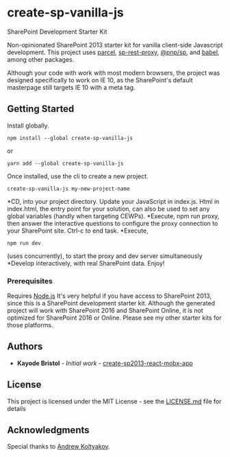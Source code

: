 # create-sp-vanilla-js
SharePoint Development Starter Kit

Non-opinionated SharePoint 2013 starter kit for vanilla client-side Javascript development. 
This project uses [parcel](https://github.com/parcel-bundler/parcel), [sp-rest-proxy](https://github.com/koltyakov/sp-rest-proxy), [@pnp/sp](https://pnp.github.io/pnpjs/sp/), and [babel](https://github.com/babel/babel), among other packages. 

Although your code with work with most modern browsers, the project was designed specifically to work on IE 10, as the SharePoint's default masterpage still targets IE 10 with a meta tag.  

## Getting Started

Install globally. 
````
npm install --global create-sp-vanilla-js
````
or 
````
yarn add --global create-sp-vanilla-js
````

Once installed, use the cli to create a new project. 
````
create-sp-vanilla-js my-new-project-name
````

*CD, into your project directory. Update your JavaScript in index.js. Html in index.html, the entry point for your solution, can also be used to set any global variables (handly when targeting CEWPs).
*Execute, npm run proxy, then answer the interactive questions to configure the proxy connection to your SharePoint site. Ctrl-c to end task.
*Execute, 
````
npm run dev 
````
(uses concurrently), to start the proxy and dev server simultaneously
*Develop interactively, with real SharePoint data. Enjoy!

### Prerequisites

Requires [Node.js](https://nodejs.org/)
It's very helpful if you have access to SharePoint 2013, since this is a SharePoint development starter kit.
Although the generated project will work with SharePoint 2016 and SharePoint Online, it is not optimized for SharePoint 2016 or Online. 
Please see my other starter kits for those platforms.


## Authors

* **Kayode Bristol** - *Initial work* - [create-sp2013-react-mobx-app](https://github.com/kayodebristol/create-sp2013-react-mobx-app)

## License

This project is licensed under the MIT License - see the [LICENSE.md](LICENSE.md) file for details

## Acknowledgments
Special thanks to [Andrew Koltyakov](https://github.com/koltyakov). 
